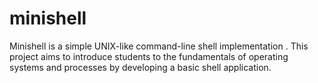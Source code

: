 # minishell
Minishell is a simple UNIX-like command-line shell implementation . This project aims to introduce students to the fundamentals of operating systems and processes by developing a basic shell application.
